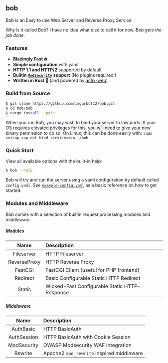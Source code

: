 bob
----

Bob is an Easy to use Web Server and Reverse Proxy Service

Why is it called Bob? I have no idea what else to call it for now.
_Bob gets the job done._

### Features

- **Blazingly Fast 🔥**
- **Simple configuration** with yaml
- **HTTP 1.1 and HTTP/2** supported by default
- **Builtin [`ModSecurity`](https://modsecurity.org/) support** (No plugins required!)
- **Written in Rust 🦀** (and powered by [actix-web](https://actix.rs/))

### Build from Source

```bash
$ git clone https://github.com/imgurbot12/bob.git
$ cd bob/bob
$ cargo install --path .
```

When you run Bob, you may wish to bind your server to low ports. If your
OS requires elevated privileges for this, you will need to give your new
binary permission to do so. On Linux, this can be done easily
with: `sudo setcap cap_net_bind_service=+ep ./bob`

### Quick Start

View all available options with the built-in help:

```bash
$ bob --help
```

Bob will try and run the server using a yaml configuration by
default called `config.yaml`. See [`example-config.yaml`](./example-config.yaml)
as a basic reference on how to get started.

### Modules and Middleware

Bob comes with a selection of builtin request processing modules and middleware.

##### Modules

| Name         | Description                                   |
| :----------: | :-------------------------------------------- |
| Fileserver   | HTTP Fileserver                               |
| ReverseProxy | HTTP Reverse Proxy                            |
| FastCGI      | FastCGI Client (useful for PHP frontend)      |
| Redirect     | Basic Configurable Static HTTP Redirect       |
| Static       | Wicked-Fast Configurable Static HTTP-Response |

##### Middleware

| Name        | Description                               |
| :---------: | :---------------------------------------- |
| AuthBasic   | HTTP BasicAuth                            |
| AuthSession | HTTP BasicAuth with Cookie Session        |
| ModSecurity | OWASP Modsecurity WAF Integration         |
| Rewrite     | Apache2 `mod_rewrite` inspired middleware |
